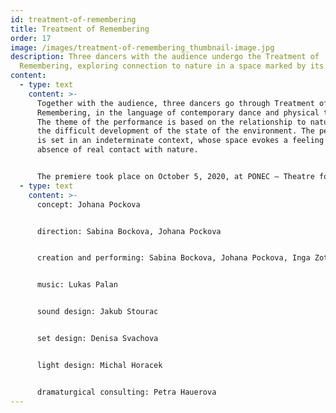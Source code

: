 ```yaml
---
id: treatment-of-remembering
title: Treatment of Remembering
order: 17
image: /images/treatment-of-remembering_thumbnail-image.jpg
description: Three dancers with the audience undergo the Treatment of
  Remembering, exploring connection to nature in a space marked by its absence.
content:
  - type: text
    content: >-
      Together with the audience, three dancers go through Treatment of
      Remembering, in the language of contemporary dance and physical theatre.
      The theme of the performance is based on the relationship to nature and
      the difficult development of the state of the environment. The performance
      is set in an indeterminate context, whose space evokes a feeling of the
      absence of real contact with nature.


      The premiere took place on October 5, 2020, at PONEC – Theatre for Dance, Prague, Czech Republic
  - type: text
    content: >-
      concept: Johana Pockova


      direction: Sabina Bockova, Johana Pockova


      creation and performing: Sabina Bockova, Johana Pockova, Inga Zotova-Mikshina


      music: Lukas Palan


      sound design: Jakub Stourac


      set design: Denisa Svachova


      light design: Michal Horacek


      dramaturgical consulting: Petra Hauerova
---
```

